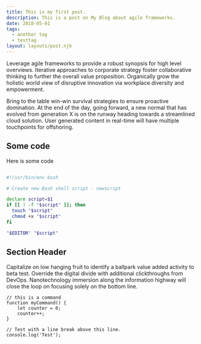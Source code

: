 ```yaml
---
title: This is my first post.
description: This is a post on My Blog about agile frameworks.
date: 2018-05-01
tags:
  - another tag
  - testtag
layout: layouts/post.njk
---
```

Leverage agile frameworks to provide a robust synopsis for high level overviews. Iterative approaches to corporate strategy foster collaborative thinking to further the overall value proposition. Organically grow the holistic world view of disruptive innovation via workplace diversity and empowerment.

Bring to the table win-win survival strategies to ensure proactive domination. At the end of the day, going forward, a new normal that has evolved from generation X is on the runway heading towards a streamlined cloud solution. User generated content in real-time will have multiple touchpoints for offshoring.

## Some code

Here is some code

```bash

#!/usr/bin/env bash

# Create new Bash shell script - newscript

declare script=$1
if [[ ! -f "$script" ]]; then
  touch "$script"
  chmod +x "$script"
fi

"$EDITOR" "$script"
```

## Section Header

Capitalize on low hanging fruit to identify a ballpark value added activity to beta test. Override the digital divide with additional clickthroughs from DevOps. Nanotechnology immersion along the information highway will close the loop on focusing solely on the bottom line.

``` text/2-3
// this is a command
function myCommand() {
	let counter = 0;
	counter++;
}

// Test with a line break above this line.
console.log('Test');
```
